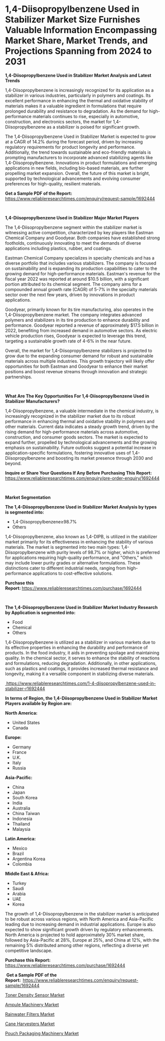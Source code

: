<p><h1>1,4-Diisopropylbenzene Used in Stabilizer Market Size Furnishes Valuable Information Encompassing Market Share, Market Trends, and Projections Spanning from 2024 to 2031</h1></p><p><strong>1,4-Diisopropylbenzene Used in Stabilizer Market Analysis and Latest Trends</strong></p>
<p><p>1,4-Diisopropylbenzene is increasingly recognized for its application as a stabilizer in various industries, particularly in polymers and coatings. Its excellent performance in enhancing the thermal and oxidative stability of materials makes it a valuable ingredient in formulations that require prolonged durability and resistance to degradation. As the demand for high-performance materials continues to rise, especially in automotive, construction, and electronics sectors, the market for 1,4-Diisopropylbenzene as a stabilizer is poised for significant growth.</p><p>The 1,4-Diisopropylbenzene Used in Stabilizer Market is expected to grow at a CAGR of 14.2% during the forecast period, driven by increasing regulatory requirements for product longevity and performance. Additionally, the trend towards sustainable and eco-friendly materials is prompting manufacturers to incorporate advanced stabilizing agents like 1,4-Diisopropylbenzene. Innovations in product formulations and emerging applications in new fields, including bio-based materials, are further propelling market expansion. Overall, the future of this market is bright, supported by technological advancements and evolving consumer preferences for high-quality, resilient materials.</p></p>
<p><strong>Get a Sample PDF of the Report:&nbsp;</strong> <a href="https://www.reliableresearchtimes.com/enquiry/request-sample/1692444?utm_campaign=1471&utm_medium=2&utm_source=Github&utm_content=ia&utm_term=20102024&utm_id=14-diisopropylbenzene-used-in-stabilizer">https://www.reliableresearchtimes.com/enquiry/request-sample/1692444</a></p>
<p>&nbsp;</p>
<p><strong>1,4-Diisopropylbenzene Used in Stabilizer Major Market Players</strong></p>
<p><p>The 1,4-Diisopropylbenzene segment within the stabilizer market is witnessing active competition, characterized by key players like Eastman Chemical Company and Goodyear. Both companies have established strong footholds, continuously innovating to meet the demands of diverse applications including plastics, rubber, and coatings.</p><p>Eastman Chemical Company specializes in specialty chemicals and has a diverse portfolio that includes various stabilizers. The company is focused on sustainability and is expanding its production capabilities to cater to the growing demand for high-performance materials. Eastman's revenue for the fiscal year 2022 was reported at around $10.5 billion, with a significant portion attributed to its chemical segment. The company aims for a compounded annual growth rate (CAGR) of 5-7% in the specialty materials sector over the next few years, driven by innovations in product applications.</p><p>Goodyear, primarily known for its tire manufacturing, also operates in the 1,4-Diisopropylbenzene market. The company integrates advanced polymers and stabilizers in its tire production to enhance durability and performance. Goodyear reported a revenue of approximately $17.5 billion in 2022, benefiting from increased demand in automotive sectors. As electric vehicle production rises, Goodyear is expected to leverage this trend, targeting a sustainable growth rate of 4-6% in the near future.</p><p>Overall, the market for 1,4-Diisopropylbenzene stabilizers is projected to grow due to the expanding consumer demand for robust and sustainable materials across multiple industries. This growth trajectory will likely offer opportunities for both Eastman and Goodyear to enhance their market positions and boost revenue streams through innovation and strategic partnerships.</p></p>
<p>&nbsp;</p>
<p><strong>What Are The Key Opportunities For 1,4-Diisopropylbenzene Used in Stabilizer Manufacturers?</strong></p>
<p><p>1,4-Diisopropylbenzene, a valuable intermediate in the chemical industry, is increasingly recognized in the stabilizer market due to its robust performance in enhancing thermal and oxidative stability in polymers and other materials. Current data indicates a steady growth trend, driven by the rising demand for high-performance materials across automotive, construction, and consumer goods sectors. The market is expected to expand further, propelled by technological advancements and the growing emphasis on sustainability. Future outlooks suggest a potential increase in application-specific formulations, fostering innovative uses of 1,4-Diisopropylbenzene and boosting its market presence through 2030 and beyond.</p></p>
<p><strong>Inquire or Share Your Questions If Any Before Purchasing This Report:</strong> <a href="https://www.reliableresearchtimes.com/enquiry/pre-order-enquiry/1692444?utm_campaign=1471&utm_medium=2&utm_source=Github&utm_content=ia&utm_term=20102024&utm_id=14-diisopropylbenzene-used-in-stabilizer">https://www.reliableresearchtimes.com/enquiry/pre-order-enquiry/1692444</a></p>
<p>&nbsp;</p>
<p><strong>Market Segmentation</strong></p>
<p><strong>The 1,4-Diisopropylbenzene Used in Stabilizer Market Analysis by types is segmented into:</strong></p>
<p><ul><li>1,4-Diisopropylbenzene≥98.7%</li><li>Others</li></ul></p>
<p><p>1,4-Diisopropylbenzene, also known as 1,4-DIPB, is utilized in the stabilizer market primarily for its effectiveness in enhancing the stability of various materials. The market is segmented into two main types: 1,4-Diisopropylbenzene with purity levels of 98.7% or higher, which is preferred for applications requiring high-quality performance, and "Others," which may include lower purity grades or alternative formulations. These distinctions cater to different industrial needs, ranging from high-performance applications to cost-effective solutions.</p></p>
<p><strong>Purchase this Report:&nbsp;</strong><a href="https://www.reliableresearchtimes.com/purchase/1692444?utm_campaign=1471&utm_medium=2&utm_source=Github&utm_content=ia&utm_term=20102024&utm_id=14-diisopropylbenzene-used-in-stabilizer">https://www.reliableresearchtimes.com/purchase/1692444</a></p>
<p>&nbsp;</p>
<p><strong>The 1,4-Diisopropylbenzene Used in Stabilizer Market Industry Research by Application is segmented into:</strong></p>
<p><ul><li>Food</li><li>Chemical</li><li>Others</li></ul></p>
<p><p>1,4-Diisopropylbenzene is utilized as a stabilizer in various markets due to its effective properties in enhancing the durability and performance of products. In the food industry, it aids in preventing spoilage and maintaining quality. In the chemical sector, it serves to enhance the stability of reactions and formulations, reducing degradation. Additionally, in other applications, such as plastics and coatings, it provides increased thermal resistance and longevity, making it a versatile component in stabilizing diverse materials.</p></p>
<p><a href="https://www.reliableresearchtimes.com/1-4-diisopropylbenzene-used-in-stabilizer-r1692444?utm_campaign=1471&utm_medium=2&utm_source=Github&utm_content=ia&utm_term=20102024&utm_id=14-diisopropylbenzene-used-in-stabilizer">&nbsp;https://www.reliableresearchtimes.com/1-4-diisopropylbenzene-used-in-stabilizer-r1692444</a></p>
<p><strong>In terms of Region, the 1,4-Diisopropylbenzene Used in Stabilizer Market Players available by Region are:</strong></p>
<p>
    <p> <strong> North America: </strong>
        <ul>
            <li>United States</li>
            <li>Canada</li>
        </ul>
        </p> 
    <p> <strong> Europe: </strong>
        <ul>
            <li>Germany</li>
            <li>France</li>
            <li>U.K.</li>
            <li>Italy</li>
            <li>Russia</li>
        </ul>
        </p> 
    <p> <strong> Asia-Pacific: </strong>
        <ul>
            <li>China</li>
            <li>Japan</li>
            <li>South Korea</li>
            <li>India</li>
            <li>Australia</li>
            <li>China Taiwan</li>
            <li>Indonesia</li>
            <li>Thailand</li>
            <li>Malaysia</li>
        </ul>
        </p> 
    <p> <strong> Latin America: </strong>
        <ul>
            <li>Mexico</li>
            <li>Brazil</li>
            <li>Argentina Korea</li>
            <li>Colombia</li>
        </ul>
        </p> 
    <p> <strong> Middle East & Africa: </strong>
        <ul>
            <li>Turkey</li>
            <li>Saudi</li>
            <li>Arabia</li>
            <li>UAE</li>
            <li>Korea</li>
        </ul>
    </p>
    </p>
<p><p>The growth of 1,4-Diisopropylbenzene in the stabilizer market is anticipated to be robust across various regions, with North America and Asia-Pacific leading due to increasing demand in industrial applications. Europe is also expected to show significant growth driven by regulatory enhancements. North America is projected to hold approximately 30% market share, followed by Asia-Pacific at 28%, Europe at 25%, and China at 12%, with the remaining 5% distributed among other regions, reflecting a diverse yet competitive landscape.</p></p>
<p><strong>Purchase this Report: </strong><a href="https://www.reliableresearchtimes.com/purchase/1692444?utm_campaign=1471&utm_medium=2&utm_source=Github&utm_content=ia&utm_term=20102024&utm_id=14-diisopropylbenzene-used-in-stabilizer">https://www.reliableresearchtimes.com/purchase/1692444</a></p>
<p>&nbsp;<strong>Get a Sample PDF of the Report:&nbsp;&nbsp;</strong><a href="https://www.reliableresearchtimes.com/enquiry/request-sample/1692444?utm_campaign=1471&utm_medium=2&utm_source=Github&utm_content=ia&utm_term=20102024&utm_id=14-diisopropylbenzene-used-in-stabilizer">https://www.reliableresearchtimes.com/enquiry/request-sample/1692444</a></p>
<p><strong></strong></p>
<p><p><a href="https://www.linkedin.com/pulse/toner-density-sensor-market-penetration-strategies-untapped-ppaic?utm_campaign=1471&utm_medium=2&utm_source=Github&utm_content=ia&utm_term=20102024&utm_id=14-diisopropylbenzene-used-in-stabilizer">Toner Density Sensor Market</a></p><p><a href="https://github.com/petbigbeepjn/Market-Research-Report-List-1/blob/main/ampule-machinery-market.md?utm_campaign=1471&utm_medium=2&utm_source=Github&utm_content=ia&utm_term=20102024&utm_id=14-diisopropylbenzene-used-in-stabilizer">Ampule Machinery Market</a></p><p><a href="https://www.linkedin.com/pulse/global-rainwater-filters-market-opportunities-forecast-period-e97cc?utm_campaign=1471&utm_medium=2&utm_source=Github&utm_content=ia&utm_term=20102024&utm_id=14-diisopropylbenzene-used-in-stabilizer">Rainwater Filters Market</a></p><p><a href="https://www.linkedin.com/pulse/market-forecasting-change-global-cane-harvesters-dynamics-jvg8c?utm_campaign=1471&utm_medium=2&utm_source=Github&utm_content=ia&utm_term=20102024&utm_id=14-diisopropylbenzene-used-in-stabilizer">Cane Harvesters Market</a></p><p><a href="https://www.linkedin.com/pulse/exploring-pouch-packaging-machinery-market-strategic-insights-bs7hc?utm_campaign=1471&utm_medium=2&utm_source=Github&utm_content=ia&utm_term=20102024&utm_id=14-diisopropylbenzene-used-in-stabilizer">Pouch Packaging Machinery Market</a></p></p>